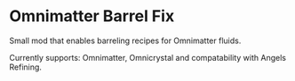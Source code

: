# Omnimatter Barrel Fix

Small mod that enables barreling recipes for Omnimatter fluids.

Currently supports: Omnimatter, Omnicrystal and compatability with Angels Refining.
